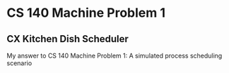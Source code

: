 # CS 140 Machine Problem 1
## CX Kitchen Dish Scheduler

My answer to CS 140 Machine Problem 1: A simulated process scheduling scenario
